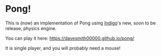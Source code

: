 # Pong!

This is (now) an implementation of Pong using [Indigo](https://indigoengine.io/)'s new, soon to be release, physics engine.

You can play it here: https://davesmith00000.github.io/pong/

It is single player, and you will probably need a mouse!
